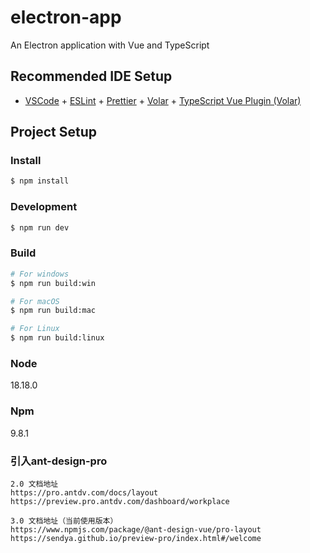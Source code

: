 # electron-app

An Electron application with Vue and TypeScript

## Recommended IDE Setup

- [VSCode](https://code.visualstudio.com/) + [ESLint](https://marketplace.visualstudio.com/items?itemName=dbaeumer.vscode-eslint) + [Prettier](https://marketplace.visualstudio.com/items?itemName=esbenp.prettier-vscode) + [Volar](https://marketplace.visualstudio.com/items?itemName=Vue.volar) + [TypeScript Vue Plugin (Volar)](https://marketplace.visualstudio.com/items?itemName=Vue.vscode-typescript-vue-plugin)

## Project Setup

### Install

```bash
$ npm install
```

### Development

```bash
$ npm run dev
```

### Build

```bash
# For windows
$ npm run build:win

# For macOS
$ npm run build:mac

# For Linux
$ npm run build:linux
```

### Node
18.18.0

### Npm
9.8.1

### 引入ant-design-pro
```
2.0 文档地址
https://pro.antdv.com/docs/layout
https://preview.pro.antdv.com/dashboard/workplace

3.0 文档地址（当前使用版本）
https://www.npmjs.com/package/@ant-design-vue/pro-layout
https://sendya.github.io/preview-pro/index.html#/welcome
```

